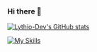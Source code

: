 ### Hi there 👋



[![Lythio-Dev's GitHub stats](https://github-readme-stats.vercel.app/api?username=Lythio-Dev)](https://github.com/anuraghazra/github-readme-stats)

[![My Skills](https://skillicons.dev/icons?i=cpp,linux,git,bash,vscode&theme=dark)](https://skillicons.dev)
